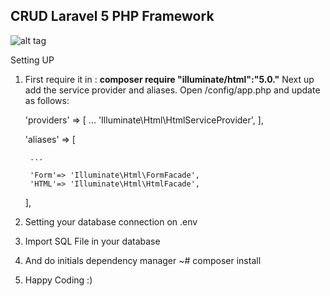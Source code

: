 ## CRUD Laravel 5 PHP Framework

![alt tag](http://i.imgur.com/shZE11V.png)

Setting UP
1. First require it in :  **composer require "illuminate/html":"5.0."**
	Next up add the service provider and aliases. Open /config/app.php and update as follows:
    
	'providers' => [
		... 
		'Illuminate\Html\HtmlServiceProvider',
	],
	 
	'aliases' => [
	 
		...
	 
		'Form'=> 'Illuminate\Html\FormFacade', 
		'HTML'=> 'Illuminate\Html\HtmlFacade',
	],

2. Setting your database connection on .env 
3. Import SQL File in your database
4. And do initials dependency manager ~# composer install
5. Happy Coding :)
